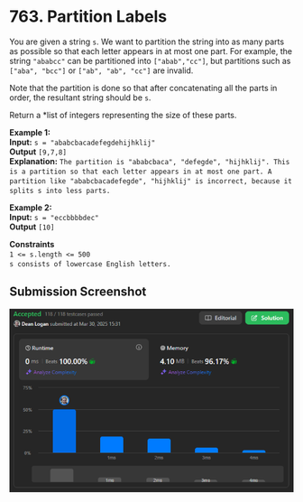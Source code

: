 # 763. Partition Labels

You are given a string `s`. We want to partition the string into as many parts as possible so that each letter appears in at most one part. For example, the string `"ababcc"` can be partitioned into `["abab","cc"]`, but partitions such as `["aba", "bcc"]` or `["ab", "ab", "cc"]` are invalid.

Note that the partition is done so that after concatenating all the parts in order, the resultant string should be `s`.

Return a *list of integers representing the size of these parts.

**Example 1:**  
    **Input:** `s = "ababcbacadefegdehijhklij"`  
    **Output** `[9,7,8]`   
    **Explanation:** `The partition is "ababcbaca", "defegde", "hijhklij". This is a partition so that each letter appears in at most one part. A partition like "ababcbacadefegde", "hijhklij" is incorrect, because it splits s into less parts.`   

**Example 2:**  
    **Input:** `s = "eccbbbbdec"`  
    **Output** `[10]`   

**Constraints**  
    `1 <= s.length <= 500`  
    `s consists of lowercase English letters.`  

## Submission Screenshot  

![Image](./partition-labels.png)